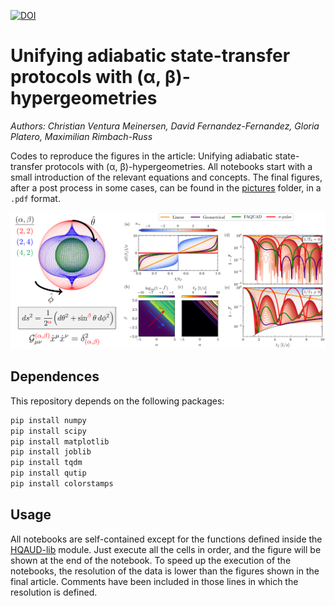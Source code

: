 [![DOI](https://zenodo.org/badge/962513392.svg)](https://doi.org/10.5281/zenodo.15173706)

# Unifying adiabatic state-transfer protocols with (α, β)-hypergeometries
_Authors: Christian Ventura Meinersen, David Fernandez-Fernandez, Gloria Platero, Maximilian Rimbach-Russ_

Codes to reproduce the figures in the article: Unifying adiabatic state-transfer protocols with (α, β)-hypergeometries.
All notebooks start with a small introduction of the relevant equations and concepts.
The final figures, after a post process in some cases, can be found in the [pictures](https://github.com/Davtax/Alpha-beta-hypergeo/tree/main/pictures) folder, in a `.pdf` format.

<p align="center">
  <img src="https://github.com/Davtax/Alpha-beta-hypergeo/blob/main/pictures/schematic_piture.png" width="1100" title="schematic">
</p>


## Dependences

This repository depends on the following packages:

```bash
pip install numpy
pip install scipy
pip install matplotlib
pip install joblib
pip install tqdm
pip install qutip
pip install colorstamps
```

## Usage

All notebooks are self-contained except for the functions defined inside the [HQAUD-lib](https://github.com/Davtax/Alpha-beta-hypergeo/tree/main/HQUAD_lib) module. Just execute all the cells in order, and the figure will be shown at the end of the notebook.
To speed up the execution of the notebooks, the resolution of the data is lower than the figures shown in the final article.
Comments have been included in those lines in which the resolution is defined.
